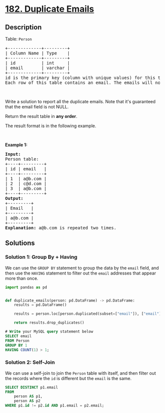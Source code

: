# [182. Duplicate Emails](https://leetcode.com/problems/duplicate-emails)


## Description

<p>Table: <code>Person</code></p>

<pre>
+-------------+---------+
| Column Name | Type    |
+-------------+---------+
| id          | int     |
| email       | varchar |
+-------------+---------+
id is the primary key (column with unique values) for this table.
Each row of this table contains an email. The emails will not contain uppercase letters.
</pre>

<p>&nbsp;</p>

<p>Write a solution to report all the duplicate emails. Note that it&#39;s guaranteed that the email&nbsp;field is not NULL.</p>

<p>Return the result table in <strong>any order</strong>.</p>

<p>The&nbsp;result format is in the following example.</p>

<p>&nbsp;</p>
<p><strong class="example">Example 1:</strong></p>

<pre>
<strong>Input:</strong> 
Person table:
+----+---------+
| id | email   |
+----+---------+
| 1  | a@b.com |
| 2  | c@d.com |
| 3  | a@b.com |
+----+---------+
<strong>Output:</strong> 
+---------+
| Email   |
+---------+
| a@b.com |
+---------+
<strong>Explanation:</strong> a@b.com is repeated two times.
</pre>

## Solutions

### Solution 1: Group By + Having

We can use the `GROUP BY` statement to group the data by the `email` field, and then use the `HAVING` statement to filter out the `email` addresses that appear more than once.

<!-- tabs:start -->

```python
import pandas as pd


def duplicate_emails(person: pd.DataFrame) -> pd.DataFrame:
    results = pd.DataFrame()

    results = person.loc[person.duplicated(subset=["email"]), ["email"]]

    return results.drop_duplicates()
```

```sql
# Write your MySQL query statement below
SELECT email
FROM Person
GROUP BY 1
HAVING COUNT(1) > 1;
```

<!-- tabs:end -->

### Solution 2: Self-Join

We can use a self-join to join the `Person` table with itself, and then filter out the records where the `id` is different but the `email` is the same.

<!-- tabs:start -->

```sql
SELECT DISTINCT p1.email
FROM
    person AS p1,
    person AS p2
WHERE p1.id != p2.id AND p1.email = p2.email;
```

<!-- tabs:end -->

<!-- end -->
